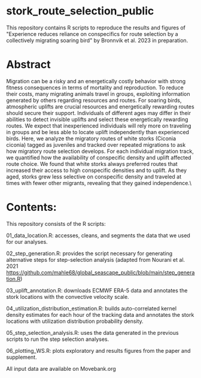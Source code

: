 # stork_route_selection_public

This repository contains R scripts to reproduce the results and figures of "Experience reduces reliance on conspecifics for route selection by a collectively migrating soaring bird" by Bronnvik et al. 2023 in preparation.

# Abstract
Migration can be a risky and an energetically costly behavior with strong fitness consequences in terms of mortality and reproduction. To reduce their costs, many migrating animals travel in groups, exploiting information generated by others regarding resources and routes. For soaring birds, atmospheric uplifts are crucial resources and energetically rewarding routes should secure their support. Individuals of different ages may differ in their abilities to detect invisible uplifts and select these energetically rewarding routes. We expect that inexperienced individuals will rely more on traveling in groups and be less able to locate uplift independently than experienced birds. Here, we analyze the migratory routes of white storks (Ciconia ciconia) tagged as juveniles and tracked over repeated migrations to ask how migratory route selection develops. For each individual migration track, we quantified how the availability of conspecific density and uplift affected route choice. We found that white storks always preferred routes that increased their access to high conspecific densities and to uplift. As they aged, storks grew less selective on conspecific density and traveled at times with fewer other migrants, revealing that they gained independence.\

# Contents:
This repository consists of the R scripts:

01_data_location.R: accesses, cleans, and segments the data that we used for our analyses.

02_step_generation.R: provides the script necessary for generating alternative steps for step-selection analysis (adapted from Nourani et al. 2021 https://github.com/mahle68/global_seascape_public/blob/main/step_generation.R)

03_uplift_annotation.R: downloads ECMWF ERA-5 data and annotates the stork locations with the convective velocity scale.

04_utilization_distribution_estimation.R: builds auto-correlated kernel density estimates for each hour of the tracking data and annotates the stork locations with utilization distribution probability density.

05_step_selection_analysis.R: uses the data generated in the previous scripts to run the step selection analyses.

06_plotting_WS.R: plots exploratory and results figures from the paper and supplement.

All input data are available on Movebank.org

